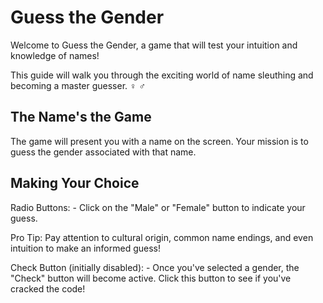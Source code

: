 # Guess the Gender
Welcome to Guess the Gender, a game that will test your intuition and knowledge of names!

This guide will walk you through the exciting world of name sleuthing and becoming a master guesser. ️‍♀️ ️‍♂️


## The Name's the Game
The game will present you with a name on the screen. Your mission is to guess the gender associated with that name.

## Making Your Choice
Radio Buttons: - Click on the "Male" or "Female" button to indicate your guess.

Pro Tip: Pay attention to cultural origin, common name endings, and even intuition to make an informed guess!

Check Button (initially disabled): - Once you've selected a gender, the "Check" button will become active. Click this button to see if you've cracked the code!
